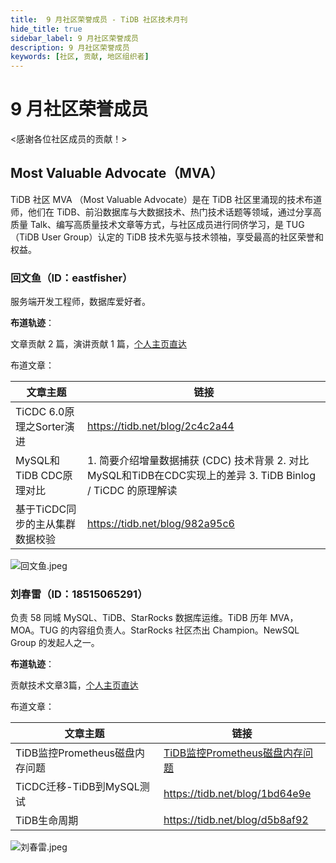 ```yaml
---
title:  9 月社区荣誉成员 - TiDB 社区技术月刊
hide_title: true
sidebar_label: 9 月社区荣誉成员
description: 9 月社区荣誉成员
keywords: [社区, 贡献, 地区组织者]
---
```


# 9 月社区荣誉成员

<感谢各位社区成员的贡献！>

## Most Valuable Advocate（MVA）

TiDB 社区 MVA （Most Valuable Advocate）是在 TiDB 社区里涌现的技术布道师，他们在 TiDB、前沿数据库与大数据技术、热门技术话题等领域，通过分享高质量 Talk、编写高质量技术文章等方式，与社区成员进行同侪学习，是 TUG （TiDB User Group）认定的 TiDB 技术先驱与技术领袖，享受最高的社区荣誉和权益。

### 回文鱼（ID：eastfisher）

服务端开发工程师，数据库爱好者。

**布道轨迹**：

文章贡献 2 篇，演讲贡献 1 篇，[个人主页直达](https://tidb.net/u/eastfisher/answer)

布道文章：

| 文章主题                        | 链接                                                         |
| ------------------------------- | ------------------------------------------------------------ |
| TiCDC 6.0原理之Sorter演进       | https://tidb.net/blog/2c4c2a44                               |
| MySQL和TiDB CDC原理对比         | 1. 简要介绍增量数据捕获 (CDC) 技术背景 2. 对比MySQL和TiDB在CDC实现上的差异 3. TiDB Binlog / TiCDC 的原理解读 |
| 基于TiCDC同步的主从集群数据校验 | https://tidb.net/blog/982a95c6                               |
![回文鱼.jpeg](https://img2.pingcap.com/forms/1/1/11a4db51c9dbe74c847074f0522c3912002d395a.jpeg)

### 刘春雷（ID：18515065291）

负责 58 同城 MySQL、TiDB、StarRocks 数据库运维。TiDB 历年 MVA，MOA。TUG 的内容组负责人。StarRocks 社区杰出 Champion。NewSQL Group 的发起人之一。

**布道轨迹**：

贡献技术文章3篇，[个人主页直达](https://tidb.net/u/18515065291/answer)

布道文章：

| 文章主题                       | 链接                                                         |
| ------------------------------ | ------------------------------------------------------------ |
| TiDB监控Prometheus磁盘内存问题 | [TiDB监控Prometheus磁盘内存问题](https://asktug.com/t/topic/512888) |
| TiCDC迁移-TiDB到MySQL测试      | https://tidb.net/blog/1bd64e9e                               |
| TiDB生命周期                   | https://tidb.net/blog/d5b8af92                               |

![刘春雷.jpeg](https://img2.pingcap.com/forms/b/c/bc79787a6d614c35c03239e0556ad6b3e0a5d223.jpeg)